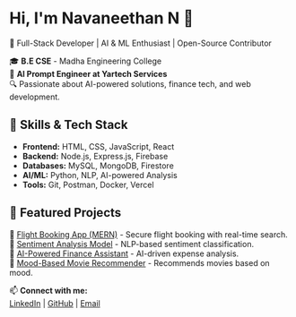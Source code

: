 # Hi, I'm Navaneethan N 👋  
🚀 Full-Stack Developer | AI & ML Enthusiast | Open-Source Contributor  

🎓 **B.E CSE** - Madha Engineering College  
💼 **AI Prompt Engineer at Yartech Services**  
🔍 Passionate about AI-powered solutions, finance tech, and web development.  

## 🚀 Skills & Tech Stack  
- **Frontend:** HTML, CSS, JavaScript, React  
- **Backend:** Node.js, Express.js, Firebase  
- **Databases:** MySQL, MongoDB, Firestore  
- **AI/ML:** Python, NLP, AI-powered Analysis  
- **Tools:** Git, Postman, Docker, Vercel  

## 📌 Featured Projects  
🔹 [Flight Booking App (MERN)](https://github.com/Dhayanithi05/Flight-Booking-MERN-Webapp) - Secure flight booking with real-time search.  
🔹 [Sentiment Analysis Model](https://github.com/sharmaroshan/Twitter-Sentiment-Analysis) - NLP-based sentiment classification.  
🔹 [AI-Powered Finance Assistant](https://github.com/Navaneethan20/AI-finance-assistant) - AI-driven expense analysis.  
🔹 [Mood-Based Movie Recommender](https://github.com/Navaneethan20/mood-movies) - Recommends movies based on mood.  

📫 **Connect with me:**  
[LinkedIn](https://www.linkedin.com/in/navaneethan-n-8415432ab/) | [GitHub](https://github.com/Navaneethan20) | [Email](mailto:thulasinavaneethan22@gmail.com)  
